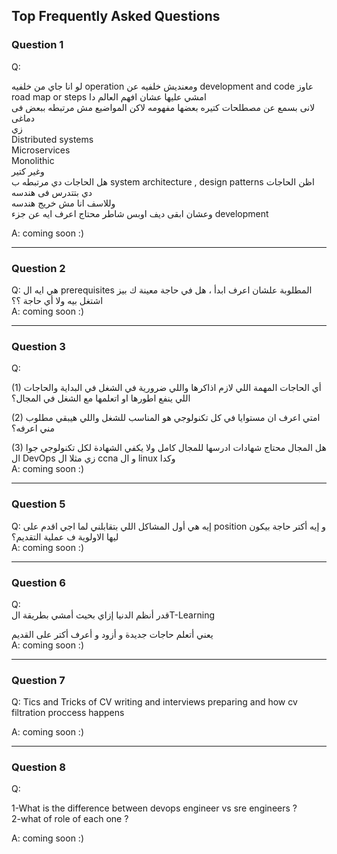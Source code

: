 ## Top Frequently Asked Questions

### Question 1
Q: 

لو انا جاي من خلفيه operation ومعنديش خلفيه عن  development and code
عاوز road map or steps امشي عليها عشان افهم العالم دا  
لانى بسمع عن مصطلحات كتيره بعضها مفهومه لاكن المواضيع مش مرتبطه ببعض فى دماغى  
زي  
Distributed systems  
Microservices  
Monolithic  
وغير كتير  
هل الحاجات دي مرتبطه ب   system architecture , design patterns
اظن الحاجات دي بتتدرس فى هندسه  
وللاسف انا مش خريج هندسه  
وعشان ابقى ديف اوبس شاطر محتاج اعرف ايه عن جزء   development

A: coming soon :)

-----------------------------------------------------------------------------
### Question 2
Q: هي ايه ال prerequisites  المطلوبة علشان اعرف ابدأ ، هل في حاجة معينة ك بيز اشتغل بيه ولا أي حاجة ؟؟    
A: coming soon :)

-----------------------------------------------------------------------------
### Question 3
Q: 
   
 (1) أي الحاجات المهمة اللي لازم اذاكرها واللي ضرورية في الشغل في البداية والحاجات اللي ينفع اطورها او اتعلمها مع الشغل في المجال؟

(2) امتي اعرف ان مستوايا في كل تكنولوجي هو المناسب للشغل واللي هيبقي مطلوب مني اعرفه؟  

(3) هل المجال محتاج شهادات ادرسها للمجال كامل ولا يكفي الشهادة لكل تكنولوجي جوا ال DevOps زي مثلا ال ccna و ال linux وكدا    
A: coming soon :)  

-----------------------------------------------------------------------------
### Question 5
Q:   إيه هي أول المشاكل اللي بتقابلني لما اجي اقدم على   position  و إيه أكتر حاجة بيكون ليها الاولوية ف عملية التقديم؟        
A: coming soon :)

-----------------------------------------------------------------------------
### Question 6
Q:    
قدر أنظم الدنيا إزاي بحيث أمشي بطريقة الT-Learning   

يعني أتعلم حاجات جديدة و أزود و أعرف أكتر على القديم        
A: coming soon :)  

-----------------------------------------------------------------------------
### Question 7
Q: Tics and Tricks of CV writing and interviews preparing and how cv filtration proccess happens  

A: coming soon :)  

-----------------------------------------------------------------------------
### Question 8
Q:  

1-What is the difference between devops engineer vs sre engineers ?   
2-what of role of each one ?  

A: coming soon :)


